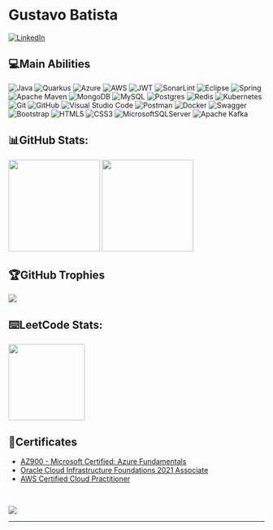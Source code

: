 # Gustavo Batista

[![LinkedIn](https://img.shields.io/badge/LinkedIn-%230077B5.svg?logo=linkedin&logoColor=white)](https://www.linkedin.com/in/gustavobfig/) 

## 💻Main Abilities
![Java](https://img.shields.io/badge/java-%23ED8B00.svg?style=flat&logo=openjdk&logoColor=white) ![Quarkus](https://img.shields.io/badge/quarkus-%234794EB.svg?style=flat&logo=quarkus&logoColor=white) ![Azure](https://img.shields.io/badge/azure-%230072C6.svg?style=flat&logo=azure-devops&logoColor=white) ![AWS](https://img.shields.io/badge/AWS-%23FF9900.svg?style=flat&logo=amazon-aws&logoColor=white) ![JWT](https://img.shields.io/badge/JWT-black?style=flat&logo=JSON%20web%20tokens) ![SonarLint](https://img.shields.io/badge/SonarLint-CB2029?style=flat&logo=SONARLINT&logoColor=white) ![Eclipse](https://img.shields.io/badge/Eclipse-FE7A16.svg?style=flat&logo=Eclipse&logoColor=white) ![Spring](https://img.shields.io/badge/spring-%236DB33F.svg?style=flat&logo=spring&logoColor=white) ![Apache Maven](https://img.shields.io/badge/Apache%20Maven-C71A36?style=flat&logo=Apache%20Maven&logoColor=white) ![MongoDB](https://img.shields.io/badge/MongoDB-%234ea94b.svg?style=flat&logo=mongodb&logoColor=white) ![MySQL](https://img.shields.io/badge/mysql-%2300f.svg?style=flat&logo=mysql&logoColor=white) ![Postgres](https://img.shields.io/badge/postgres-%23316192.svg?style=flat&logo=postgresql&logoColor=white) ![Redis](https://img.shields.io/badge/redis-%23DD0031.svg?style=flat&logo=redis&logoColor=white) ![Kubernetes](https://img.shields.io/badge/kubernetes-%23326ce5.svg?style=flat&logo=kubernetes&logoColor=white) ![Git](https://img.shields.io/badge/git-%23F05033.svg?style=flate&logo=git&logoColor=white) ![GitHub](https://img.shields.io/badge/github-%23121011.svg?style=flat&logo=github&logoColor=white) ![Visual Studio Code](https://img.shields.io/badge/Visual%20Studio%20Code-0078d7.svg?style=flat&logo=visual-studio-code&logoColor=white) ![Postman](https://img.shields.io/badge/Postman-FF6C37?style=flat&logo=postman&logoColor=white) ![Docker](https://img.shields.io/badge/docker-%230db7ed.svg?style=flat&logo=docker&logoColor=white) ![Swagger](https://img.shields.io/badge/-Swagger-%23Clojure?style=flat&logo=swagger&logoColor=white) ![Bootstrap](https://img.shields.io/badge/bootstrap-%23563D7C.svg?style=flat&logo=bootstrap&logoColor=white) ![HTML5](https://img.shields.io/badge/html5-%23E34F26.svg?style=flat&logo=html5&logoColor=white) ![CSS3](https://img.shields.io/badge/css3-%231572B6.svg?style=flat&logo=css3&logoColor=white) ![MicrosoftSQLServer](https://img.shields.io/badge/Microsoft%20SQL%20Sever-CC2927?style=flat&logo=microsoft%20sql%20server&logoColor=white) ![Apache Kafka](https://img.shields.io/badge/Apache%20Kafka-000?style=flat&logo=apachekafka)

## 📊GitHub Stats:
<section>
<img src="https://github-readme-stats.vercel.app/api?username=gustavobf&theme=tokyonight&hide_border=true&include_all_commits=true&count_private=true" height="180">
<img src="https://github-readme-stats.vercel.app/api/top-langs/?username=gustavobf&theme=tokyonight&hide_border=true&include_all_commits=true&count_private=true&layout=compact" height="180">
</section>

## 🏆GitHub Trophies
![](https://github-trophies.vercel.app/?username=gustavobf&theme=tokyonight&no-frame=true&no-bg=false&margin-w=4)

## ⌨️LeetCode Stats:
<img src="https://leetcard.jacoblin.cool/gustavobf?theme=nord&font=JetBrains%20Mono" height="150"><br/>

## 📃Certificates
  - [AZ900 - Microsoft Certified: Azure Fundamentals](https://www.credly.com/badges/719290ed-1fd2-4e80-b203-51281371d386/public_url)
  - [Oracle Cloud Infrastructure Foundations 2021 Associate](https://catalog-education.oracle.com/pls/certview/sharebadge?id=1CCC314C346DBC8A304439BB8B4AB1A629F709AAA98A5CE8E3FA404AF83C5BA2)
  - [AWS Certified Cloud Practitioner](https://www.credly.com/badges/130563de-2906-46f2-a8d3-96f93acc3068/linked_in_profile)

<br/>

![](https://visitcount.itsvg.in/api?id=gustavobf&label=Profile%20Views&color=6&icon=1&pretty=true)

---
